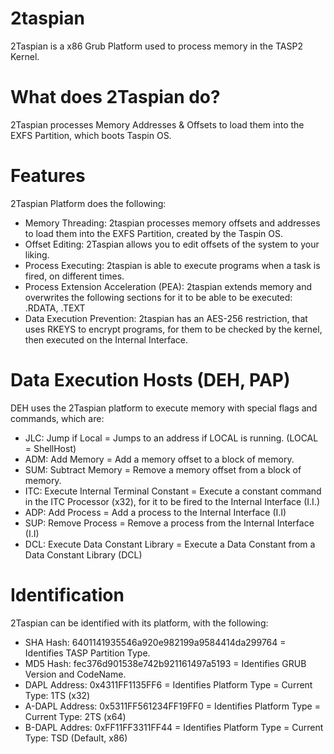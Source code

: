 # 2taspian
2Taspian is a x86 Grub Platform used to process memory in the TASP2 Kernel.

# What does 2Taspian do?
2Taspian processes Memory Addresses & Offsets to load them into the EXFS Partition, which boots Taspin OS.

# Features
2Taspian Platform does the following:
* Memory Threading: 2taspian processes memory offsets and addresses to load them into the EXFS Partition, created by the Taspin OS.
* Offset Editing: 2Taspian allows you to edit offsets of the system to your liking.
* Process Executing: 2taspian is able to execute programs when a task is fired, on different times.
* Process Extension Acceleration (PEA): 2taspian extends memory and overwrites the following sections for it to be able to be executed: .RDATA, .TEXT
* Data Execution Prevention: 2taspian has an AES-256 restriction, that uses RKEYS to encrypt programs, for them to be checked by the kernel, then executed on the Internal Interface.

# Data Execution Hosts (DEH, PAP)
DEH uses the 2Taspian platform to execute memory with special flags and commands, which are:
* JLC: Jump if Local = Jumps to an address if LOCAL is running. (LOCAL = ShellHost)
* ADM: Add Memory = Add a memory offset to a block of memory.
* SUM: Subtract Memory = Remove a memory offset from a block of memory.
* ITC: Execute Internal Terminal Constant = Execute a constant command in the ITC Processor (x32), for it to be fired to the Internal Interface (I.I.)
* ADP: Add Process = Add a process to the Internal Interface (I.I)
* SUP: Remove Process = Remove a process from the Internal Interface (I.I)
* DCL: Execute Data Constant Library = Execute a Data Constant from a Data Constant Library (DCL)

# Identification
2Taspian can be identified with its platform, with the following:
* SHA Hash: 6401141935546a920e982199a9584414da299764 = Identifies TASP Partition Type.
* MD5 Hash: fec376d901538e742b921161497a5193 = Identifies GRUB Version and CodeName.
* DAPL Address: 0x4311FF1135FF6 = Identifies Platform Type = Current Type: 1TS (x32)
* A-DAPL Address: 0x5311FF561234FF19FF0 = Identifies Platform Type = Current Type: 2TS (x64)
* B-DAPL Addres: 0xFF11FF3311FF44 = Identifies Platform Type = Current Type: TSD (Default, x86)
